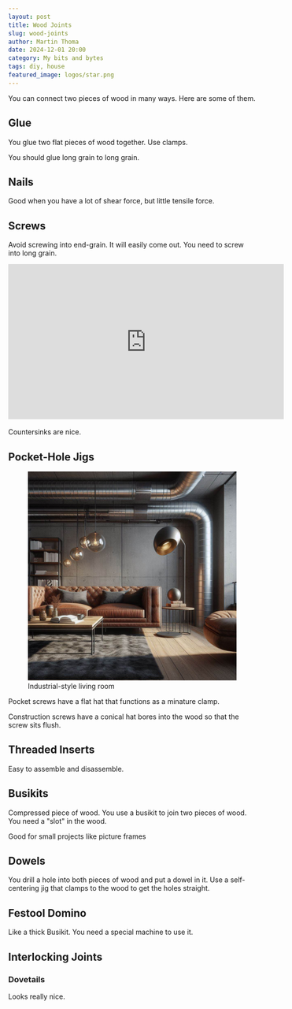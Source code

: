 ```yaml
---
layout: post
title: Wood Joints
slug: wood-joints
author: Martin Thoma
date: 2024-12-01 20:00
category: My bits and bytes
tags: diy, house
featured_image: logos/star.png
---
```

You can connect two pieces of wood in many ways. Here are some of them.

## Glue

You glue two flat pieces of wood together. Use clamps.

You should glue long grain to long grain.

## Nails

Good when you have a lot of shear force, but little tensile force.

## Screws

Avoid screwing into end-grain. It will easily come out. You need to screw into
long grain.

<iframe width="560" height="315" src="https://www.youtube.com/embed/1RRNjne3R84?si=dFvVDk_64oK6Caiv" title="YouTube video player" frameborder="0" allow="accelerometer; autoplay; clipboard-write; encrypted-media; gyroscope; picture-in-picture; web-share" allowfullscreen></iframe>

Countersinks are nice.

## Pocket-Hole Jigs

<figure class="wp-caption aligncenter img-thumbnail">
    <a href="../images/2024/01/industrial-living-room.jpg"><img src="../images/2024/01/industrial-living-room.jpg" alt="Industrial-style living room" style="max-height: 512px"/></a>
    <figcaption class="text-center">Industrial-style living room</figcaption>
</figure>

Pocket screws have a flat hat that functions as a minature clamp.

Construction screws have a conical hat bores into the wood so that the screw sits flush.

## Threaded Inserts

Easy to assemble and disassemble.

## Busikits

Compressed piece of wood. You use a busikit to join two pieces of wood.
You need a "slot" in the wood.

Good for small projects like picture frames

## Dowels

You drill a hole into both pieces of wood and put a dowel in it. Use a
self-centering jig that clamps to the wood to get the holes straight.


## Festool Domino

Like a thick Busikit. You need a special machine to use it.

## Interlocking Joints

### Dovetails

Looks really nice.
